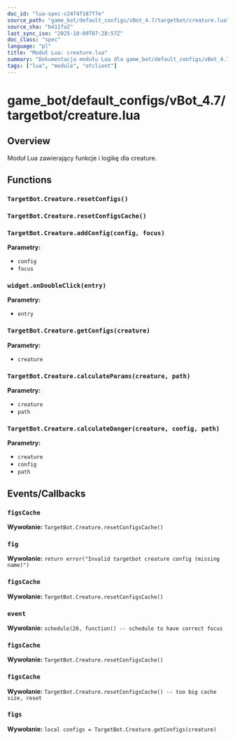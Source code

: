 ```yaml
---
doc_id: "lua-spec-c24f4f187f7e"
source_path: "game_bot/default_configs/vBot_4.7/targetbot/creature.lua"
source_sha: "b411fa2"
last_sync_iso: "2025-10-09T07:28:57Z"
doc_class: "spec"
language: "pl"
title: "Moduł Lua: creature.lua"
summary: "Dokumentacja modułu Lua dla game_bot/default_configs/vBot_4.7/targetbot/creature.lua"
tags: ["lua", "module", "otclient"]
---
```


# game_bot/default_configs/vBot_4.7/targetbot/creature.lua

## Overview

Moduł Lua zawierający funkcje i logikę dla creature.

## Functions

### `TargetBot.Creature.resetConfigs()`

### `TargetBot.Creature.resetConfigsCache()`

### `TargetBot.Creature.addConfig(config, focus)`

**Parametry:**

- `config`
- `focus`

### `widget.onDoubleClick(entry)`

**Parametry:**

- `entry`

### `TargetBot.Creature.getConfigs(creature)`

**Parametry:**

- `creature`

### `TargetBot.Creature.calculateParams(creature, path)`

**Parametry:**

- `creature`
- `path`

### `TargetBot.Creature.calculateDanger(creature, config, path)`

**Parametry:**

- `creature`
- `config`
- `path`

## Events/Callbacks

### `figsCache`

**Wywołanie:** `TargetBot.Creature.resetConfigsCache()`

### `fig`

**Wywołanie:** `return error("Invalid targetbot creature config (missing name)")`

### `figsCache`

**Wywołanie:** `TargetBot.Creature.resetConfigsCache()`

### `event`

**Wywołanie:** `schedule(20, function() -- schedule to have correct focus`

### `figsCache`

**Wywołanie:** `TargetBot.Creature.resetConfigsCache()`

### `figsCache`

**Wywołanie:** `TargetBot.Creature.resetConfigsCache() -- too big cache size, reset`

### `figs`

**Wywołanie:** `local configs = TargetBot.Creature.getConfigs(creature)`
